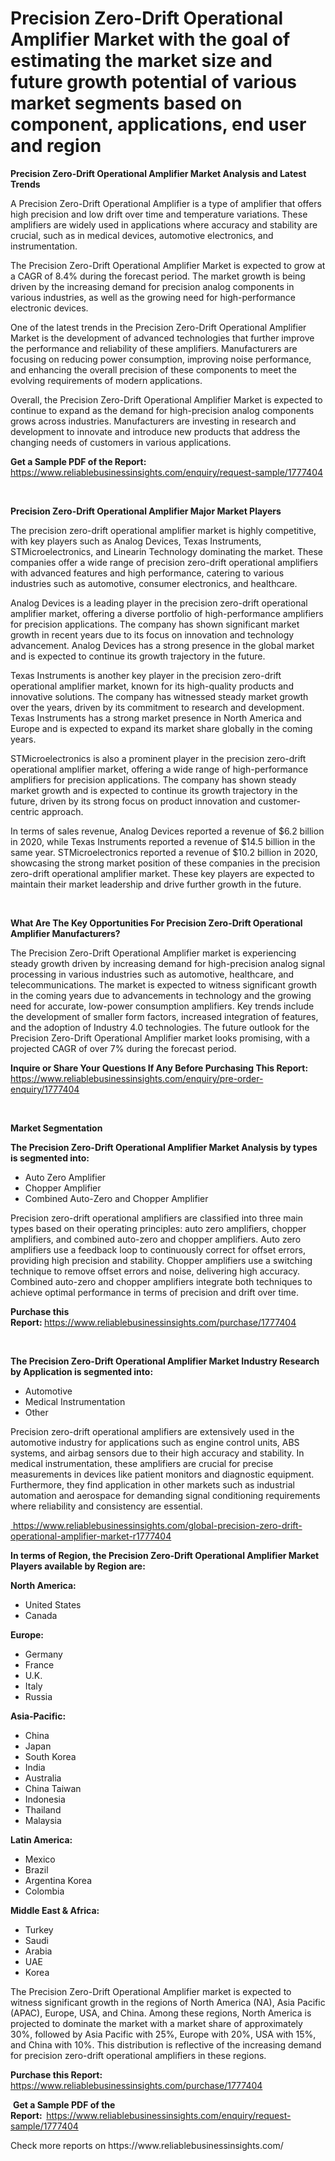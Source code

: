 <p><h1>Precision Zero-Drift Operational Amplifier Market with the goal of estimating the market size and future growth potential of various market segments based on component, applications, end user and region</h1></p><p><strong>Precision Zero-Drift Operational Amplifier Market Analysis and Latest Trends</strong></p>
<p><p>A Precision Zero-Drift Operational Amplifier is a type of amplifier that offers high precision and low drift over time and temperature variations. These amplifiers are widely used in applications where accuracy and stability are crucial, such as in medical devices, automotive electronics, and instrumentation.</p><p>The Precision Zero-Drift Operational Amplifier Market is expected to grow at a CAGR of 8.4% during the forecast period. The market growth is being driven by the increasing demand for precision analog components in various industries, as well as the growing need for high-performance electronic devices.</p><p>One of the latest trends in the Precision Zero-Drift Operational Amplifier Market is the development of advanced technologies that further improve the performance and reliability of these amplifiers. Manufacturers are focusing on reducing power consumption, improving noise performance, and enhancing the overall precision of these components to meet the evolving requirements of modern applications.</p><p>Overall, the Precision Zero-Drift Operational Amplifier Market is expected to continue to expand as the demand for high-precision analog components grows across industries. Manufacturers are investing in research and development to innovate and introduce new products that address the changing needs of customers in various applications.</p></p>
<p><strong>Get a Sample PDF of the Report:&nbsp;</strong> <a href="https://www.reliablebusinessinsights.com/enquiry/request-sample/1777404">https://www.reliablebusinessinsights.com/enquiry/request-sample/1777404</a></p>
<p>&nbsp;</p>
<p><strong>Precision Zero-Drift Operational Amplifier Major Market Players</strong></p>
<p><p>The precision zero-drift operational amplifier market is highly competitive, with key players such as Analog Devices, Texas Instruments, STMicroelectronics, and Linearin Technology dominating the market. These companies offer a wide range of precision zero-drift operational amplifiers with advanced features and high performance, catering to various industries such as automotive, consumer electronics, and healthcare.</p><p>Analog Devices is a leading player in the precision zero-drift operational amplifier market, offering a diverse portfolio of high-performance amplifiers for precision applications. The company has shown significant market growth in recent years due to its focus on innovation and technology advancement. Analog Devices has a strong presence in the global market and is expected to continue its growth trajectory in the future.</p><p>Texas Instruments is another key player in the precision zero-drift operational amplifier market, known for its high-quality products and innovative solutions. The company has witnessed steady market growth over the years, driven by its commitment to research and development. Texas Instruments has a strong market presence in North America and Europe and is expected to expand its market share globally in the coming years.</p><p>STMicroelectronics is also a prominent player in the precision zero-drift operational amplifier market, offering a wide range of high-performance amplifiers for precision applications. The company has shown steady market growth and is expected to continue its growth trajectory in the future, driven by its strong focus on product innovation and customer-centric approach.</p><p>In terms of sales revenue, Analog Devices reported a revenue of $6.2 billion in 2020, while Texas Instruments reported a revenue of $14.5 billion in the same year. STMicroelectronics reported a revenue of $10.2 billion in 2020, showcasing the strong market position of these companies in the precision zero-drift operational amplifier market. These key players are expected to maintain their market leadership and drive further growth in the future.</p></p>
<p>&nbsp;</p>
<p><strong>What Are The Key Opportunities For Precision Zero-Drift Operational Amplifier Manufacturers?</strong></p>
<p><p>The Precision Zero-Drift Operational Amplifier market is experiencing steady growth driven by increasing demand for high-precision analog signal processing in various industries such as automotive, healthcare, and telecommunications. The market is expected to witness significant growth in the coming years due to advancements in technology and the growing need for accurate, low-power consumption amplifiers. Key trends include the development of smaller form factors, increased integration of features, and the adoption of Industry 4.0 technologies. The future outlook for the Precision Zero-Drift Operational Amplifier market looks promising, with a projected CAGR of over 7% during the forecast period.</p></p>
<p><strong>Inquire or Share Your Questions If Any Before Purchasing This Report:</strong> <a href="https://www.reliablebusinessinsights.com/enquiry/pre-order-enquiry/1777404">https://www.reliablebusinessinsights.com/enquiry/pre-order-enquiry/1777404</a></p>
<p>&nbsp;</p>
<p><strong>Market Segmentation</strong></p>
<p><strong>The Precision Zero-Drift Operational Amplifier Market Analysis by types is segmented into:</strong></p>
<p><ul><li>Auto Zero Amplifier</li><li>Chopper Amplifier</li><li>Combined Auto-Zero and Chopper Amplifier</li></ul></p>
<p><p>Precision zero-drift operational amplifiers are classified into three main types based on their operating principles: auto zero amplifiers, chopper amplifiers, and combined auto-zero and chopper amplifiers. Auto zero amplifiers use a feedback loop to continuously correct for offset errors, providing high precision and stability. Chopper amplifiers use a switching technique to remove offset errors and noise, delivering high accuracy. Combined auto-zero and chopper amplifiers integrate both techniques to achieve optimal performance in terms of precision and drift over time.</p></p>
<p><strong>Purchase this Report:&nbsp;</strong><a href="https://www.reliablebusinessinsights.com/purchase/1777404">https://www.reliablebusinessinsights.com/purchase/1777404</a></p>
<p>&nbsp;</p>
<p><strong>The Precision Zero-Drift Operational Amplifier Market Industry Research by Application is segmented into:</strong></p>
<p><ul><li>Automotive</li><li>Medical Instrumentation</li><li>Other</li></ul></p>
<p><p>Precision zero-drift operational amplifiers are extensively used in the automotive industry for applications such as engine control units, ABS systems, and airbag sensors due to their high accuracy and stability. In medical instrumentation, these amplifiers are crucial for precise measurements in devices like patient monitors and diagnostic equipment. Furthermore, they find application in other markets such as industrial automation and aerospace for demanding signal conditioning requirements where reliability and consistency are essential.</p></p>
<p><a href="https://www.reliablebusinessinsights.com/global-precision-zero-drift-operational-amplifier-market-r1777404">&nbsp;https://www.reliablebusinessinsights.com/global-precision-zero-drift-operational-amplifier-market-r1777404</a></p>
<p><strong>In terms of Region, the Precision Zero-Drift Operational Amplifier Market Players available by Region are:</strong></p>
<p>
    <p> <strong> North America: </strong>
        <ul>
            <li>United States</li>
            <li>Canada</li>
        </ul>
        </p> 
    <p> <strong> Europe: </strong>
        <ul>
            <li>Germany</li>
            <li>France</li>
            <li>U.K.</li>
            <li>Italy</li>
            <li>Russia</li>
        </ul>
        </p> 
    <p> <strong> Asia-Pacific: </strong>
        <ul>
            <li>China</li>
            <li>Japan</li>
            <li>South Korea</li>
            <li>India</li>
            <li>Australia</li>
            <li>China Taiwan</li>
            <li>Indonesia</li>
            <li>Thailand</li>
            <li>Malaysia</li>
        </ul>
        </p> 
    <p> <strong> Latin America: </strong>
        <ul>
            <li>Mexico</li>
            <li>Brazil</li>
            <li>Argentina Korea</li>
            <li>Colombia</li>
        </ul>
        </p> 
    <p> <strong> Middle East & Africa: </strong>
        <ul>
            <li>Turkey</li>
            <li>Saudi</li>
            <li>Arabia</li>
            <li>UAE</li>
            <li>Korea</li>
        </ul>
    </p>
    </p>
<p><p>The Precision Zero-Drift Operational Amplifier market is expected to witness significant growth in the regions of North America (NA), Asia Pacific (APAC), Europe, USA, and China. Among these regions, North America is projected to dominate the market with a market share of approximately 30%, followed by Asia Pacific with 25%, Europe with 20%, USA with 15%, and China with 10%. This distribution is reflective of the increasing demand for precision zero-drift operational amplifiers in these regions.</p></p>
<p><strong>Purchase this Report: </strong><a href="https://www.reliablebusinessinsights.com/purchase/1777404">https://www.reliablebusinessinsights.com/purchase/1777404</a></p>
<p>&nbsp;<strong>Get a Sample PDF of the Report:&nbsp;&nbsp;</strong><a href="https://www.reliablebusinessinsights.com/enquiry/request-sample/1777404">https://www.reliablebusinessinsights.com/enquiry/request-sample/1777404</a></p>
<p><strong></strong></p>
<p>Check more reports on https://www.reliablebusinessinsights.com/</p>